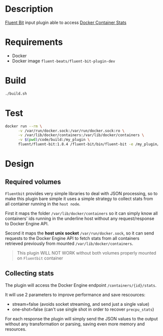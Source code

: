 # Description

[Fluent Bit](https://fluentbit.io) input plugin able to access [Docker Container Stats](https://docs.docker.com/engine/api/v1.41/#operation/ContainerStats)

# Requirements

- Docker
- Docker image `fluent-beats/fluent-bit-plugin-dev`

# Build
```bash
./build.sh
```

# Test
```bash
docker run --rm \
      -v /var/run/docker.sock:/var/run/docker.sock:ro \
      -v /var/lib/docker/containers:/var/lib/docker/containers \
      -v $(pwd)/code/build:/my_plugin \
      fluent/fluent-bit:1.8.4 /fluent-bit/bin/fluent-bit -e /my_plugin/flb-in_docker_stats.so -i docker_stats -o stdout
 ```

 # Design

 ## Required volumes

 `Fluentbit` provides very simple libraries to deal with JSON processing, so to make this plugin bare simple it uses a simple strategy to collect stats from all container running in the `host node`.

 First it maps the folder `/var/lib/docker/containers` so it can simply know all containers' ids running in the underline host without any request/response to Docker Engine API.

 Second it maps the **host unix socket** `/var/run/docker.sock`, so it can send requests to the Docker Engine API to fetch stats from all containers retrieved previously from mounted `/var/lib/docker/containers`.

> This plugin WILL NOT WORK without both volumes properly mounted on `Fluentbit` container

## Collecting stats
 The plugin will access the Docker Engine endpoint `/containers/{id}/stats`.

 It will use 2 parameters to improve performance and save rescources:
 * stream=false (avoids socket streaming, and send just a single value)
 * one-shot=false (can't use single shot in order to recover `precpu_stats`)

 For each response the plugin will simply send the JSON values to the output without any transformation or parsing, saving even more memory and resources.